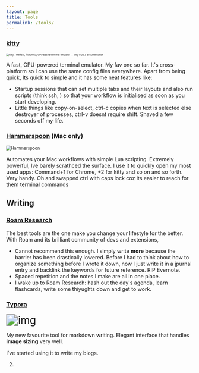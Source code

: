 ```yaml
---
layout: page
title: Tools
permalink: /tools/
---
```


### [kitty]()

<img src="https://sw.kovidgoyal.net/kitty/_static/kitty.png" alt="kitty - the fast, featureful, GPU based terminal emulator — kitty 0.20.3  documentation" style="zoom:45%;" />

A fast, GPU-powered terminal emulator. My fav one so far. It's cross-platform so I can use the same config files everywhere. Apart from being quick, Its quick to simple and it has some neat features like:

-   Startup sessions that can set multiple tabs and their layouts and also run scripts (think ssh, ) so that your workflow is initialised as soon as you start developing.
-   Little things like copy-on-select, ctrl-c copies when text is selected else destroyer of processes, ctrl-v doesnt require shift. Shaved a few seconds off my life.

### [Hammerspoon]() (Mac only)

<img src="http://www.hammerspoon.org/images/hammerspoon.png" alt="Hammerspoon" style="zoom:80%;" />

Automates your Mac workflows with simple Lua scripting. Extremely powerful, Ive barely scrathced the surface. I use it to quickly open my most used apps: Command+1 for Chrome, +2 for kitty and so on and so forth. Very handy. Oh and swapped ctrl with caps lock coz its easier to reach for them terminal commands

## Writing

### [Roam Research]()

The best tools are the one make you change your lifestyle for the better. With Roam and its brilliant ocmmunity of devs and extensions,

-   Cannot recommend this enough. I simply write **more** because the barrier has been drastically lowered. Before I had to think about how to organize something before I wrote it down, now I just write it in a jpurnal entry and backlink the keywords for future reference. RIP Evernote.
-   Spaced repetition and the notes I make are all in one place.
-   I wake up to Roam Research: hash out the day's agenda, learn flashcards, write some thiyughts down and get to work.

### [Typora]()

<img src="https://typora.io/img/favicon-64.png" alt="img" style="zoom: 200%;" />

My new favourite tool for markdown writing. Elegant interface that handles **image sizing** very well.

I've started using it to write my blogs.

2.

[^1]: a blogging platform that natively supports Jupyter notebooks in addition to other formats.
